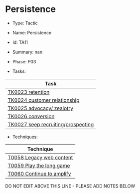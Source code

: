 # Persistence

* Type: Tactic

* Name: Persistence

* Id: TA11

* Summary: nan

* Phase: P03

* Tasks:

| Task |
| ---- |
| [TK0023 retention](../tasks/TK0023.md) |
| [TK0024 customer relationship](../tasks/TK0024.md) |
| [TK0025 advocacy/ zealotry](../tasks/TK0025.md) |
| [TK0026 conversion](../tasks/TK0026.md) |
| [TK0027 keep recruiting/prospecting](../tasks/TK0027.md) |


* Techniques: 

| Technique |
| --------- |
| [T0058 Legacy web content](../techniques/T0058.md) |
| [T0059 Play the long game](../techniques/T0059.md) |
| [T0060 Continue to amplify](../techniques/T0060.md) |

DO NOT EDIT ABOVE THIS LINE - PLEASE ADD NOTES BELOW